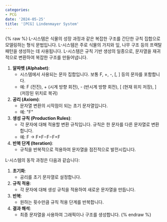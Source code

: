 ```yaml
---
categories:
- PCG
date: '2024-05-25'
title: '[PCG] Lindenmayer System'
---
```


{% raw %}
L-시스템은 식물의 성장 과정과 같은 복잡한 구조를 간단한 규칙 집합으로 모델링하는 형식 문법입니다. L-시스템은 주로 식물의 가지와 잎, 나무 구조 등의 프랙탈 패턴을 생성하는 데 사용됩니다. L-시스템은 규칙 기반 생성의 일종으로, 문자열을 재귀적으로 변환하여 복잡한 구조를 만들어냅니다.

1. **알파벳 (Alphabet)**:
	- 시스템에서 사용되는 문자 집합입니다. 보통 F, +, -, \[, \] 등의 문자를 포함합니다.
	- 예: F (전진), + (시계 방향 회전), - (반시계 방향 회전), \[ (현재 위치 저장), \] (저장된 위치로 복귀)
2. **공리 (Axiom)**:
	- 문자열 변환의 시작점이 되는 초기 문자열입니다.
	- 예: "F"
3. **생성 규칙 (Production Rules)**:
	- 각 문자에 대해 적용할 변환 규칙입니다. 규칙은 한 문자를 다른 문자열로 변환합니다.
	- 예: F → F+F−F−F+F
4. **반복 단계 (Iteration)**:
	- 규칙을 반복적으로 적용하여 문자열을 점진적으로 발전시킵니다.

L-시스템의 동작 과정은 다음과 같습니다:

1. **초기화**:
	- 공리를 초기 문자열로 설정합니다.
2. **규칙 적용**:
	- 각 문자에 대해 생성 규칙을 적용하여 새로운 문자열을 만듭니다.
3. **반복**:
	- 원하는 횟수만큼 규칙 적용 단계를 반복합니다.
4. **결과 해석**:
	- 최종 문자열을 사용하여 그래픽이나 구조를 생성합니다.
{% endraw %}